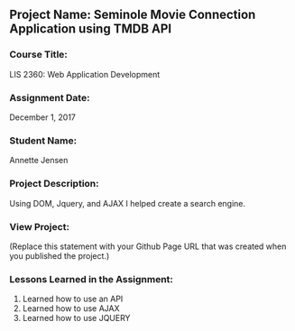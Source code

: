 ## Project Name:  Seminole Movie Connection Application using TMDB API

### Course Title:
LIS 2360:  Web Application Development

### Assignment Date:  
December 1, 2017

### Student Name:  
Annette Jensen

### Project Description:
Using DOM, Jquery, and AJAX I helped create a search engine.

### View Project:
(Replace this statement with your Github Page URL that was created when you 
 published the project.)

### Lessons Learned in the Assignment:
1. Learned how to use an API
2. Learned how to use AJAX
3. Learned how to use JQUERY
